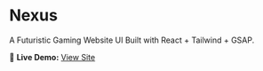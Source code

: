 # Nexus

A Futuristic Gaming Website UI Built with React + Tailwind + GSAP.

🔗 **Live Demo:** [View Site](https://adnan-nexus.netlify.app/)

